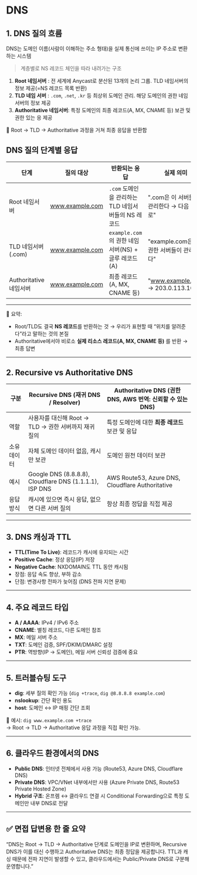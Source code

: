 # DNS 

## 1. DNS 질의 흐름
DNS는 도메인 이름(사람이 이해하는 주소 형태)을 실제 통신에 쓰이는 IP 주소로 변환하는 시스템
> 계층별로 NS 레코드 체인을 따라 내려가는 구조

1) **Root 네임서버**         : 전 세계에 Anycast로 분산된 13개의 논리 그룹. TLD 네임서버의 정보 제공(=NS 레코드 목록 반환)
2) **TLD  네임 서버**        : `.com`, `.net`, `.kr` 등 최상위 도메인 관리. 해당 도메인의 권한 네임서버의 정보 제공
3) **Authoritative 네임서버**: 특정 도메인의 최종 레코드(A, MX, CNAME 등) 보관 및 권한 있는 응 제공

📌 Root → TLD → Authoritative 과정을 거쳐 최종 응답을 반환함

  ## DNS 질의 단계별 응답

  | 단계                  | 질의 대상         | 반환되는 응답                                      | 실제 의미                                   |
  |-----------------------|------------------|------------------------------------------------------|--------------------------------------------|
  | Root 네임서버         | www.example.com  | `.com` 도메인을 관리하는 TLD 네임서버들의 NS 레코드   | ".com은 이 서버들이 관리한다 → 다음 단계로" |
  | TLD 네임서버 (.com)   | www.example.com  | `example.com`의 권한 네임서버(NS) + 글루 레코드(A)    | "example.com은 이 권한 서버들이 관리한다"   |
  | Authoritative 네임서버| www.example.com  | 최종 레코드 (A, MX, CNAME 등)                         | "www.example.com → 203.0.113.10"           |


---

📌 요약:
- Root/TLD도 결국 **NS 레코드**를 반환하는 것 → 우리가 표현할 때 “위치를 알려준다”라고 말하는 것의 본질  
- Authoritative에서야 비로소 **실제 리소스 레코드(A, MX, CNAME 등)** 를 반환 → 최종 답변


---

## 2. Recursive vs Authoritative DNS
| 구분 | Recursive DNS (재귀 DNS / Resolver) | Authoritative DNS (권한 DNS, AWS 번역: 신뢰할 수 있는 DNS) |
|------|-------------------------------------|-------------------------------------------------------|
| 역할 | 사용자를 대신해 Root → TLD → 권한 서버까지 재귀 질의 | 특정 도메인에 대한 **최종 레코드** 보관 및 응답 |
| 소유 데이터 | 자체 도메인 데이터 없음, 캐시만 보관 | 도메인 원천 데이터 보관 |
| 예시 | Google DNS (8.8.8.8), Cloudflare DNS (1.1.1.1), ISP DNS | AWS Route53, Azure DNS, Cloudflare Authoritative |
| 응답 방식 | 캐시에 있으면 즉시 응답, 없으면 다른 서버 질의 | 항상 최종 정답을 직접 제공 |

---

## 3. DNS 캐싱과 TTL
- **TTL(Time To Live)**: 레코드가 캐시에 유지되는 시간  
- **Positive Cache**: 정상 응답(IP) 저장  
- **Negative Cache**: NXDOMAIN도 TTL 동안 캐시됨  
- 장점: 응답 속도 향상, 부하 감소  
- 단점: 변경사항 전파가 늦어짐 (DNS 전파 지연 문제)

---

## 4. 주요 레코드 타입
- **A / AAAA**: IPv4 / IPv6 주소
- **CNAME**: 별칭 레코드, 다른 도메인 참조
- **MX**: 메일 서버 주소
- **TXT**: 도메인 검증, SPF/DKIM/DMARC 설정
- **PTR**: 역방향(IP → 도메인), 메일 서버 신뢰성 검증에 중요

---

## 5. 트러블슈팅 도구
- **dig**: 세부 질의 확인 가능 (`dig +trace`, `dig @8.8.8.8 example.com`)
- **nslookup**: 간단 확인 용도
- **host**: 도메인 ↔ IP 매핑 간단 조회

📌 예시: `dig www.example.com +trace`  
→ Root → TLD → Authoritative 응답 과정을 직접 확인 가능.

---

## 6. 클라우드 환경에서의 DNS
- **Public DNS**: 인터넷 전체에서 사용 가능 (Route53, Azure DNS, Cloudflare DNS)  
- **Private DNS**: VPC/VNet 내부에서만 사용 (Azure Private DNS, Route53 Private Hosted Zone)  
- **Hybrid 구조**: 온프렘 ↔ 클라우드 연결 시 Conditional Forwarding으로 특정 도메인만 내부 DNS로 전달  

---

## ✅ 면접 답변용 한 줄 요약
“DNS는 Root → TLD → Authoritative 단계로 도메인을 IP로 변환하며, Recursive DNS가 이를 대신 수행하고 Authoritative DNS는 최종 정답을 제공합니다. TTL과 캐싱 때문에 전파 지연이 발생할 수 있고, 클라우드에서는 Public/Private DNS로 구분해 운영합니다.”
